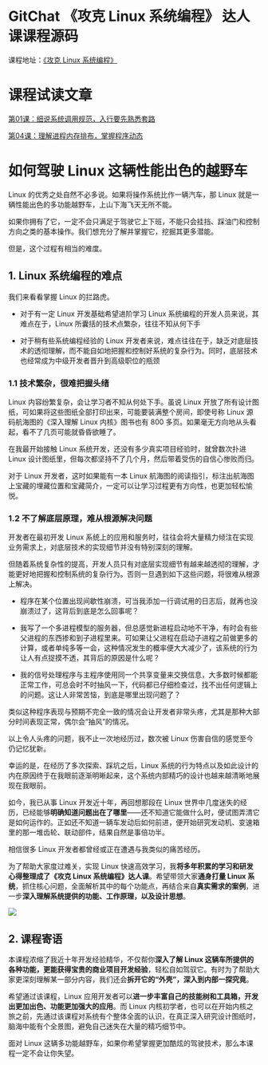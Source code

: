
# GitChat 《攻克 Linux 系统编程》 达人课课程源码

课程地址：[《攻克 Linux 系统编程》](https://gitbook.cn/gitchat/column/5bfbbe9b7d496f13396961de?utm_source=LinuxDevInDepth)


# 课程试读文章

[第01课：细说系统调用规范，入行要先熟悉套路](https://gitbook.cn/gitchat/column/5bfbbe9b7d496f13396961de/topic/5c21aa444fcd483b0264eb19?utm_source=LinuxDevInDepth01)

[第04课：理解进程内存排布，掌握程序动态](https://gitbook.cn/gitchat/column/5bfbbe9b7d496f13396961de/topic/5c21ae1c4fcd483b0264eb98?utm_source=LinuxDevInDepth04)


# 如何驾驶 Linux 这辆性能出色的越野车

Linux 的优秀之处自然不必多说。如果将操作系统比作一辆汽车，那 Linux 就是一辆性能出色的多功能越野车，上山下海飞天无所不能。

如果你拥有了它，一定不会只满足于驾驶它上下班，不能只会挂挡、踩油门和控制方向之类的基本操作。我们想充分了解并掌握它，挖掘其更多潜能。

但是，这个过程有相当的难度。

## 1. Linux 系统编程的难点

我们来看看掌握 Linux 的拦路虎。

- 对于有一定 Linux 开发基础希望进阶学习 Linux 系统编程的开发人员来说，其难点在于，Linux 所囊括的技术点繁杂，往往不知从何下手

- 对于稍有些系统编程经验的 Linux 开发者来说，难点往往在于，缺乏对底层技术的透彻理解，而不能自如地把握和控制好系统的复杂行为。同时，底层技术也经常成为中级开发者晋升到高级职位的瓶颈

### **1.1 技术繁杂，很难把握头绪**

Linux 内容纷繁复杂，会让学习者不知从何处下手。虽说 Linux 开放了所有设计图纸，可如果将这些图纸全部打印出来，可能要装满整个房间，即使号称 Linux 源码航海图的《深入理解 Linux 内核》图书也有 800 多页。如果毫无方向地从头看起，看不了几页可能就昏昏欲睡了。

在我最开始接触 Linux 系统开发，还没有多少真实项目经验时，就曾数次扑进 Linux 设计图纸里，但每次都坚持不了几个月，然后带着受伤的自信心惨败而归。

对于 Linux 开发者，这时如果能有一本 Linux 航海图的阅读指引，标注出航海图上宝藏的埋藏位置和宝藏简介，一定可以让学习过程更有方向性，也更加轻松愉悦。

### **1.2 不了解底层原理，难从根源解决问题**

开发者在最初开发 Linux 系统上的应用和服务时，往往会将大量精力倾注在实现业务需求上，对底层技术的实现细节并没有特别深刻的理解。

但随着系统复杂性的提高，开发人员只有对底层实现细节有越来越透彻的理解，才能更好地把握和控制系统的复杂行为。否则一旦遇到如下这些问题，将很难从根源上解决。

- 程序在某个位置出现间歇性崩溃，可当我添加一行调试用的日志后，就再也没崩溃过了，这背后到底是怎么回事呢？

- 我写了一个多进程模型的服务器，但总感觉新进程启动地不干净，有时会有些父进程的东西掺和到子进程里来。可如果让父进程在启动子进程之前做更多的计算，或者单纯多等一会，这种情况发生的概率便大大减少了，该系统的行为让人有点捉摸不透，其背后的原因是什么呢？

- 我的信号处理程序与主程序使用同一个共享变量来交换信息，大多数时候都能正常工作，可总会时不时抽风一下，代码都已仔细检查过，找不出任何逻辑上的问题。这让人非常苦恼，到底是哪里出现问题了？

类似这种程序表现与预期不完全一致的情况会让开发者非常头疼，尤其是那种大部分时间表现正常，偶尔会“抽风”的情况。

以上令人头疼的问题，我不止一次地经历过，数次被 Linux 伤害自信的感觉至今仍记忆犹新。

幸运的是，在经历了多次探索、踩坑之后，Linux 系统的行为特点以及如此设计的内在原因终于在我眼前逐渐明晰起来，这个系统内部精巧的设计也越来越清晰地展现在我眼前。

如今，我已从事 Linux 开发近十年，再回想那段在 Linux 世界中几度迷失的经历，已经能够**明确知道问题出在了哪里**——还不知道它能做什么时，便试图弄清它是如何运作的。正如还不知道一辆车发动后如何前进，便开始研究发动机、变速箱里的那一堆齿轮、联动部件，结果自然是事倍功半。

相信很多 Linux 开发者都曾经或正在遭遇与我类似的痛苦经历。

为了帮助大家度过难关，实现 Linux 快速高效学习，我**将多年积累的学习和研发心得整理成了《攻克 Linux 系统编程》达人课**。希望带领大家**通身打量 Linux 系统**，抓住核心问题，全面解析其中的每个功能点，再结合来自**真实需求的案例**，进一步**深入理解系统提供的功能、工作原理，以及设计思想**。

![](https://images.gitbook.cn/18da5570-192f-11e9-a3df-b18e766e8e5a)

## 2. 课程寄语

本课程浓缩了我近十年开发经验精华，不仅帮你**深入了解 Linux 这辆车所提供的各种功能，更能获得宝贵的商业项目开发经验**，轻松自如驾驭它。有时为了帮助大家更深刻理解某一部分内容，我们还会**拆开它的“外壳”，深入到内部一探究竟**。

希望通过该课程，Linux 应用开发者可以**进一步丰富自己的技能树和工具箱，开发出更加出色、功能更加强大的应用**。而 Linux 内核初学者，也可以在开始内核之旅之前，先通过该课程对系统有个整体全面的认识，在真正深入研究设计图纸时，脑海中能有个全景图，避免自己迷失在大量的精巧细节中。

面对 Linux 这辆多功能越野车，如果你希望掌握更加酷炫的驾驶技术，那么本课程一定不会让你失望。

